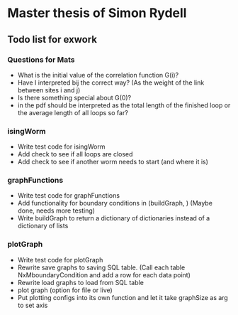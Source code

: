 # Master thesis of Simon Rydell

## Todo list for exwork ##

### Questions for Mats ###

* What is the initial value of the correlation function G(i)?
* Have I interpreted bij the correct way? (As the weight of the link between sites i and j)
* Is there something special about G(0)?
* <L> in the pdf should be interpreted as the total length of the finished loop or the average length of all loops so far?

### isingWorm ###

* Write test code for isingWorm
* Add check to see if all loops are closed
* Add check to see if another worm needs to start (and where it is)

### graphFunctions ###

* Write test code for graphFunctions
* Add functionality for boundary conditions in (buildGraph, ) (Maybe done, needs more testing)
* Write buildGraph to return a dictionary of dictionaries instead of a dictionary of lists

### plotGraph ###

* Write test code for plotGraph
* Rewrite save graphs to saving SQL table. (Call each table NxMboundaryCondition and add a row for each data point)
* Rewrite load graphs to load from SQL table
* plot graph (option for file or live)
* Put plotting configs into its own function and let it take graphSize as arg to set axis
